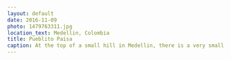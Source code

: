 ```yaml
---
layout: default
date: 2016-11-09
photo: 1479763311.jpg
location_text: Medellin, Colombia
title: Pueblito Paisa
caption: At the top of a small hill in Medellin, there is a very small village that preserves the style of the old Paisa region. The few houses are colored in white and other colors. The church is very small and inside, the dimension of the windows are written on the walls!
---
```

